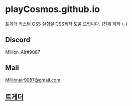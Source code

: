 # playCosmos.github.io
트게더 커스텀 CSS 실험실
CSS제작 도움 드립니다. (전체 제작 ㄴ)

#### 
#### 

## Discord
 Million_Air#9087 
## Mail
Millionair9087@gmail.com
## [트게더](https://tgd.kr/million_air)
